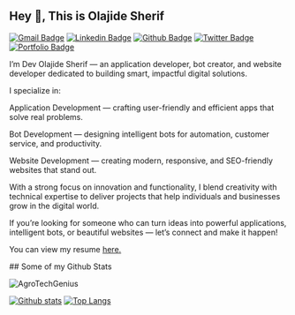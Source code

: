 ## Hey 👋, This is Olajide Sherif
[![Gmail Badge](https://img.shields.io/badge/-olajidesherif2@gmail.com-c14438?style=flat&logo=Gmail&logoColor=white&link=mailto:olajidesherif2@gmail.com)](mailto:olajidesherif2@gmail.com) 
[![Linkedin Badge](https://img.shields.io/badge/-https://Osunhive.name.ng-0072b1?style=flat&logo=Linkedin&logoColor=white&link=https://www.linkedin.com/in/https://Osunhive.name.ng/)](https://www.linkedin.com/in/https://Osunhive.name.ng/) [![Github Badge](https://img.shields.io/badge/-AgroTechGenius-grey?style=flat&logo=github&logoColor=white&link=https://github.com/AgroTechGenius/)](https://www.github.com/AgroTechGenius/) [![Twitter Badge](https://img.shields.io/badge/-https://Osunhive.name.ng-00acee?style=flat&logo=twitter&logoColor=white&link=https://twitter.com/https://Osunhive.name.ng/)](https://www.twitter.com/https://Osunhive.name.ng/) [![Portfolio Badge](https://img.shields.io/badge/portfolio-web-blue?style=flat&link=https://Osunhive.name.ng/)](https://Osunhive.name.ng/) <p align='left'>I’m Dev Olajide Sherif — an application developer, bot creator, and website developer dedicated to building smart, impactful digital solutions.

I specialize in:

Application Development — crafting user-friendly and efficient apps that solve real problems.

Bot Development — designing intelligent bots for automation, customer service, and productivity.

Website Development — creating modern, responsive, and SEO-friendly websites that stand out.


With a strong focus on innovation and functionality, I blend creativity with technical expertise to deliver projects that help individuals and businesses grow in the digital world.

If you’re looking for someone who can turn ideas into powerful applications, intelligent bots, or beautiful websites — let’s connect and make it happen!


</p><p align='left'> You can view my resume <a href='https://Osunhive.name.ng ' target=_blank><u>here</u>.</a></p>
## Some of my Github Stats
<p align=left> <img src=https://komarev.com/ghpvc/?username=AgroTechGenius alt=AgroTechGenius /> </p>

[![Github stats](https://github-readme-stats.vercel.app/api?username=AgroTechGenius&show_icons=true&include_all_commits=true)](https://github.com/AgroTechGenius/github-readme-stats)
[![Top Langs](https://github-readme-stats.vercel.app/api/top-langs/?username=AgroTechGenius&layout=compact)](https://github.com/AgroTechGenius/github-readme-stats)

